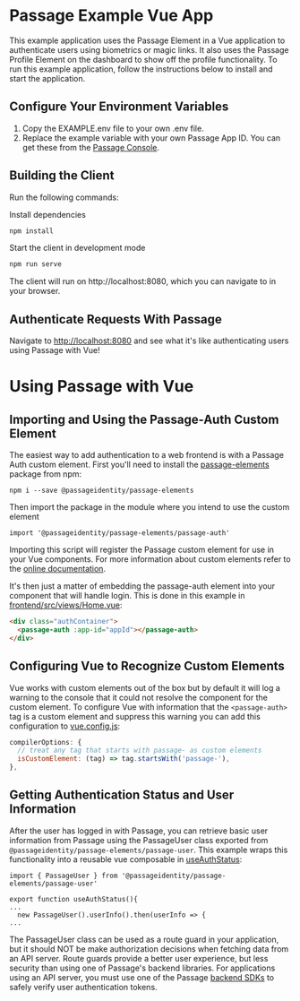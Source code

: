 # Passage Example Vue App

This example application uses the Passage Element in a Vue application to authenticate users using biometrics or magic links. It also uses the Passage Profile Element on the dashboard to show off the profile functionality. To run this example application, follow the instructions below to install and start the 
application.

## Configure Your Environment Variables

1. Copy the EXAMPLE.env file to your own .env file.
2. Replace the example variable with your own Passage App ID. You can get these from the [Passage Console](https://console.passage.id).

## Building the Client

Run the following commands:

Install dependencies
```bash
npm install
```

Start the client in development mode
```bash
npm run serve
```

The client will run on http://localhost:8080, which you can navigate to in your browser.

## Authenticate Requests With Passage

Navigate to [http://localhost:8080](http://localhost:8080) and see what it's like authenticating users using Passage with Vue!

# Using Passage with Vue

## Importing and Using the Passage-Auth Custom Element
The easiest way to add authentication to a web frontend is with a Passage Auth custom element. First you'll need to install the [passage-elements](https://www.npmjs.com/package/@passageidentity/passage-elements) package from npm:
```
npm i --save @passageidentity/passage-elements
```
Then import the package in the module where you intend to use the custom element
```
import '@passageidentity/passage-elements/passage-auth'
```
Importing this script will register the Passage custom element for use in your Vue components. For more information about custom elements refer to the [online documentation](https://developer.mozilla.org/en-US/docs/Web/Web_Components/Using_custom_elements).

It's then just a matter of embedding the passage-auth element into your component that will handle login. This is done in this example in [frontend/src/views/Home.vue](https://github.com/passageidentity/example-vue/blob/main/frontend/src/views/Home.vue):
```html
<div class="authContainer">
  <passage-auth :app-id="appId"></passage-auth>
</div>
```

## Configuring Vue to Recognize Custom Elements
Vue works with custom elements out of the box but by default it will log a warning to the console that it could not resolve the component for the custom element. To configure Vue with information that the `<passage-auth>` tag is a custom element and suppress this warning you can add this configuration to [vue.config.js](https://github.com/passageidentity/example-vue/blob/main/frontend/vue.config.js):
```javascript
compilerOptions: {
  // treat any tag that starts with passage- as custom elements
  isCustomElement: (tag) => tag.startsWith('passage-'),
},
```

## Getting Authentication Status and User Information
After the user has logged in with Passage, you can retrieve basic user information from Passage using the PassageUser class exported from `@passageidentity/passage-elements/passage-user`. This example wraps this functionality into a reusable vue composable in [useAuthStatus](https://github.com/passageidentity/example-vue/blob/main/src/composables/useAuthStatus.js):
```
import { PassageUser } from '@passageidentity/passage-elements/passage-user'

export function useAuthStatus(){
...
  new PassageUser().userInfo().then(userInfo => {
...
```
The PassageUser class can be used as a route guard in your application, but it should NOT be make authorization decisions when fetching data from an API server. Route guards provide a better user experience, but less security than using one of Passage's backend libraries. For applications using an API server, you must use one of the Passage [backend SDKs](https://docs.passage.id/backend-libraries/overview) to safely verify user authentication tokens.